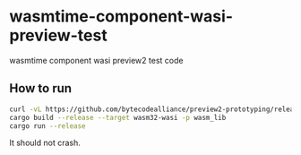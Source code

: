 # wasmtime-component-wasi-preview-test

wasmtime component wasi preview2 test code

## How to run

```bash
curl -vL https://github.com/bytecodealliance/preview2-prototyping/releases/download/latest/wasi_snapshot_preview1.wasm --output wasi_snapshot_preview1.wasm
cargo build --release --target wasm32-wasi -p wasm_lib
cargo run --release
```

It should not crash.
